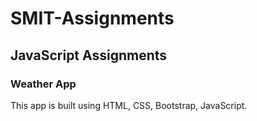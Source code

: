 # SMIT-Assignments

## JavaScript Assignments

### Weather App

This app is built using HTML, CSS, Bootstrap, JavaScript.

